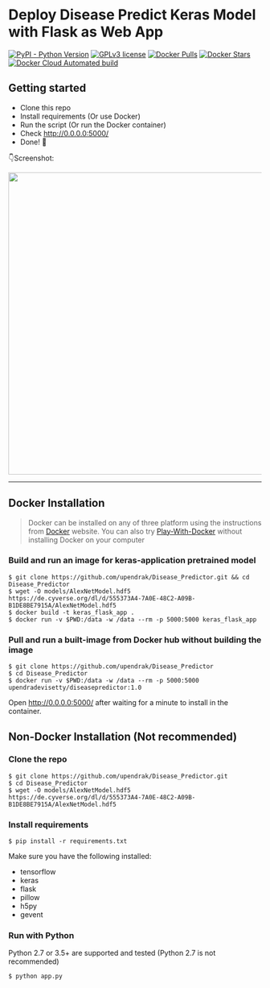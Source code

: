 # Deploy Disease Predict Keras Model with Flask as Web App 

[![PyPI - Python Version](https://img.shields.io/pypi/pyversions/3.svg)]()
[![GPLv3 license](https://img.shields.io/badge/License-GPLv3-blue.svg)](http://perso.crans.org/besson/LICENSE.html)
[![Docker Pulls](https://img.shields.io/docker/pulls/upendradevisetty/diseasepredictor.svg)](https://hub.docker.com/r/upendradevisetty/diseasepredictor/)
[![Docker Stars](https://img.shields.io/docker/stars/evolinc/rmta.svg)](https://hub.docker.com/r/upendradevisetty/diseasepredictor/)
[![Docker Cloud Automated build](https://img.shields.io/docker/cloud/automated/upendradevisetty/diseasepredictor.svg)](https://hub.docker.com/r/upendradevisetty/diseasepredictor/)

## Getting started

- Clone this repo 
- Install requirements (Or use Docker)
- Run the script (Or run the Docker container)
- Check http://0.0.0.0:5000/
- Done! :tada:

:point_down:Screenshot:

<p align="center">
  <img src="https://i.postimg.cc/4xjy7cN8/disease-predict-demo.png" width="600px" alt="">
</p>

------------------

## Docker Installation

> Docker can be installed on any of three platform using the instructions from [Docker](https://docs.docker.com/engine/installation/) website. You can also try [Play-With-Docker](http://labs.play-with-docker.com/) without installing Docker on your computer 

### Build and run an image for keras-application pretrained model 
```shell
$ git clone https://github.com/upendrak/Disease_Predictor.git && cd Disease_Predictor
$ wget -O models/AlexNetModel.hdf5 https://de.cyverse.org/dl/d/555373A4-7A0E-48C2-A09B-B1DE8BE7915A/AlexNetModel.hdf5
$ docker build -t keras_flask_app .
$ docker run -v $PWD:/data -w /data --rm -p 5000:5000 keras_flask_app 
```

### Pull and run a built-image from Docker hub without building the image
```shell
$ git clone https://github.com/upendrak/Disease_Predictor
$ cd Disease_Predictor
$ docker run -v $PWD:/data -w /data --rm -p 5000:5000 upendradevisetty/diseasepredictor:1.0
```
Open http://0.0.0.0:5000/ after waiting for a minute to install in the container.

## Non-Docker Installation (Not recommended)

### Clone the repo
```shell
$ git clone https://github.com/upendrak/Disease_Predictor.git
$ cd Disease_Predictor
$ wget -O models/AlexNetModel.hdf5 https://de.cyverse.org/dl/d/555373A4-7A0E-48C2-A09B-B1DE8BE7915A/AlexNetModel.hdf5
```

### Install requirements

```shell
$ pip install -r requirements.txt
```

Make sure you have the following installed:
- tensorflow
- keras
- flask
- pillow
- h5py
- gevent

### Run with Python

Python 2.7 or 3.5+ are supported and tested (Python 2.7 is not recommended)

```shell
$ python app.py
```
